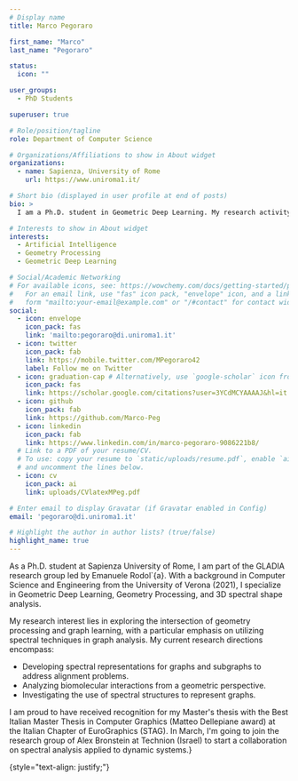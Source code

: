 ```yaml
---
# Display name
title: Marco Pegoraro

first_name: "Marco"
last_name: "Pegoraro"

status:
  icon: ""

user_groups:
  - PhD Students

superuser: true

# Role/position/tagline
role: Department of Computer Science

# Organizations/Affiliations to show in About widget
organizations:
  - name: Sapienza, University of Rome
    url: https://www.uniroma1.it/

# Short bio (displayed in user profile at end of posts)
bio: >
  I am a Ph.D. student in Geometric Deep Learning. My research activity is focused on spectral geometry processing applied to graph learning.

# Interests to show in About widget
interests:
  - Artificial Intelligence
  - Geometry Processing
  - Geometric Deep Learning

# Social/Academic Networking
# For available icons, see: https://wowchemy.com/docs/getting-started/page-builder/#icons
#   For an email link, use "fas" icon pack, "envelope" icon, and a link in the
#   form "mailto:your-email@example.com" or "/#contact" for contact widget.
social:
  - icon: envelope
    icon_pack: fas
    link: 'mailto:pegoraro@di.uniroma1.it'
  - icon: twitter
    icon_pack: fab
    link: https://mobile.twitter.com/MPegoraro42
    label: Follow me on Twitter
  - icon: graduation-cap # Alternatively, use `google-scholar` icon from `ai` icon pack
    icon_pack: fas
    link: https://scholar.google.com/citations?user=3YCdMCYAAAAJ&hl=it
  - icon: github
    icon_pack: fab
    link: https://github.com/Marco-Peg
  - icon: linkedin
    icon_pack: fab
    link: https://www.linkedin.com/in/marco-pegoraro-9086221b8/
  # Link to a PDF of your resume/CV.
  # To use: copy your resume to `static/uploads/resume.pdf`, enable `ai` icons in `params.yaml`,
  # and uncomment the lines below.
  - icon: cv
    icon_pack: ai
    link: uploads/CVlatexMPeg.pdf

# Enter email to display Gravatar (if Gravatar enabled in Config)
email: 'pegoraro@di.uniroma1.it'

# Highlight the author in author lists? (true/false)
highlight_name: true
---
```

As a Ph.D. student at Sapienza University of Rome, I am part of the GLADIA research group led by Emanuele Rodol\`{a}. With a background in Computer Science and Engineering from the University of Verona (2021), I specialize in Geometric Deep Learning, Geometry Processing, and 3D spectral shape analysis. 

My research interest lies in exploring the intersection of geometry processing and graph learning, with a particular emphasis on utilizing spectral techniques in graph analysis. My current research directions encompass:
- Developing spectral representations for graphs and subgraphs to address alignment problems.
-  Analyzing biomolecular interactions from a geometric perspective.
- Investigating the use of spectral structures to represent graphs.

I am proud to have received recognition for my Master's thesis with the Best Italian Master Thesis in Computer Graphics (Matteo Dellepiane award) at the Italian Chapter of EuroGraphics (STAG).
In March, I'm going to join the research group of Alex Bronstein at Technion (Israel) to start a collaboration on spectral analysis applied to dynamic systems.}

{style="text-align: justify;"}
